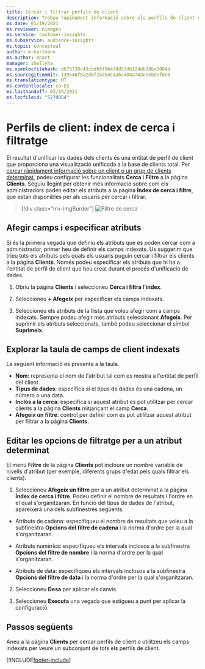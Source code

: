 ```yaml
---
title: Cercar i filtrar perfils de client
description: Trobeu ràpidament informació sobre els perfils de client unificats i filtreu-los per atributs especificats.
ms.date: 01/19/2021
ms.reviewer: nimagen
ms.service: customer-insights
ms.subservice: audience-insights
ms.topic: conceptual
author: m-hartmann
ms.author: mhart
manager: shellyha
ms.openlocfilehash: d675738c43cbdb5f9b478d53d6124db38ba3004d
ms.sourcegitcommit: 139548f8a2d0f24d54c4a6c404a743eeeb8ef8e0
ms.translationtype: HT
ms.contentlocale: ca-ES
ms.lasthandoff: 02/15/2021
ms.locfileid: "5270054"
---
```

# <a name="customer-profiles-search--filter-index"></a>Perfils de client: índex de cerca i filtratge

El resultat d'unificar les dades dels clients és una entitat de perfil de client que proporciona una visualització unificada a la base de clients total. Per [cercar ràpidament informació sobre un client o un grup de clients determinat](customer-profiles.md), podeu configurar les funcionalitats **Cerca** i **Filtre** a la pàgina **Clients**. Seguiu llegint per obtenir més informació sobre com els administradors poden editar els atributs a la pàgina **Índex de cerca i filtre**, que estan disponibles per als usuaris per cercar i filtrar.

> [!div class="mx-imgBorder"]
> ![Filtre de cerca](media/search-filter.png "Filtre de cerca")

## <a name="add-fields-and-specify-attributes"></a>Afegir camps i especificar atributs

Si és la primera vegada que definiu els atributs que es poden cercar com a administrador, primer heu de definir els camps indexats. Us suggerim que trieu tots els atributs pels quals els usuaris puguin cercar i filtrar els clients a la pàgina **Clients**. Només podeu especificar els atributs que hi ha a l'entitat de perfil de client que heu creat durant el procés d'unificació de dades.

1. Obriu la pàgina **Clients** i seleccioneu **Cerca i filtra l'índex**.

2. Seleccioneu **+ Afegeix** per especificar els camps indexats.

3. Seleccioneu els atributs de la llista que voleu afegir com a camps indexats. Sempre podeu afegir més atributs seleccionant **Afegeix**. Per suprimir els atributs seleccionats, també podeu seleccionar el símbol **Suprimeix**.

## <a name="explore-the-indexed-customer-fields-table"></a>Explorar la taula de camps de client indexats

La següent informació es presenta a la taula.

- **Nom**: representa el nom de l'atribut tal com es mostra a l'entitat de perfil del client.
- **Tipus de dades**: especifica si el tipus de dades és una cadena, un número o una data.
- **Inclòs a la cerca**: especifica si aquest atribut es pot utilitzar per cercar clients a la pàgina **Clients** mitjançant el camp **Cerca**.
- **Afegeix un filtre**: control per definir com es pot utilitzar aquest atribut per filtrar a la pàgina **Clients**.

## <a name="editing-filtering-options-for-a-given-attribute"></a>Editar les opcions de filtratge per a un atribut determinat

El menú **Filtre** de la pàgina **Clients** pot incloure un nombre variable de nivells d'atribut (per exemple, diferents grups d'edat pels quals filtrar els clients).

1. Seleccioneu **Afegeix un filtre** per a un atribut determinat a la pàgina **Índex de cerca i filtre**. Podeu definir el nombre de resultats i l'ordre en el qual s'organitzaran. En funció del tipus de dades de l'atribut, apareixerà una dels subfinestres següents.

- Atributs de cadena: especifiqueu el nombre de resultats que voleu a la subfinestra **Opcions del filtre de cadena** i la norma d'ordre per la qual s'organitzaran.

- Atributs numèrics: especifiqueu els intervals inclosos a la subfinestra **Opcions del filtre de nombre** i la norma d'ordre per la qual s'organitzaran.

- Atributs de data: especifiqueu els intervals inclosos a la subfinestra **Opcions del filtre de data** i la norma d'ordre per la qual s'organitzaran.

2. Seleccioneu **Desa** per aplicar els canvis.

3. Seleccioneu **Executa** una vegada que estigueu a punt per aplicar la configuració.

## <a name="next-steps"></a>Passos següents

Aneu a la pàgina **Clients** per cercar perfils de client o utilitzeu els camps indexats per veure un subconjunt de tots els perfils de client.


[!INCLUDE[footer-include](../includes/footer-banner.md)]